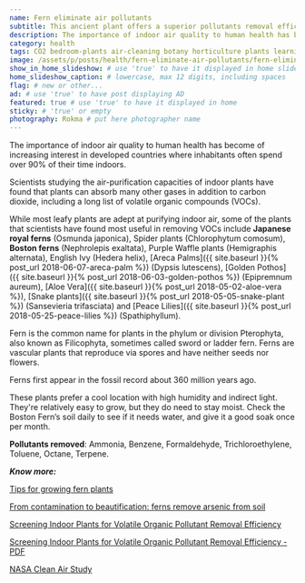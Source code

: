 ```yaml
---
name: Fern eliminate air pollutants
subtitle: This ancient plant offers a superior pollutants removal efficiency. A must have for an healthy home.
description: The importance of indoor air quality to human health has become of increasing interest in developed countries where inhabitants often spend over 90% of their time indoors. Scientists studying the air-purification capacities of indoor plants have found that plants can absorb many other gases in addition to carbon dioxide, including a long list of volatile organic compounds (VOCs).
category: health
tags: CO2 bedroom-plants air-cleaning botany horticulture plants learning wellness
image: /assets/p/posts/health/fern-eliminate-air-pollutants/fern-eliminate-air-pollutants.jpg
show_in_home_slideshow: # use 'true' to have it displayed in home slideshow
home_slideshow_caption: # lowercase, max 12 digits, including spaces
flag: # new or other...
ad: # use 'true' to have post displaying AD
featured: true # use 'true' to have it displayed in home
sticky: # 'true' or empty
photography: Rokma # put here photographer name
---
```


The importance of indoor air quality to human health has become of increasing interest in developed countries where inhabitants often spend over 90% of their time indoors.

Scientists studying the air-purification capacities of indoor plants have found that plants can absorb many other gases in addition to carbon dioxide, including a long list of volatile organic compounds (VOCs).

While most leafy plants are adept at purifying indoor air, some of the plants that scientists have found most useful in removing VOCs include **Japanese royal ferns** (Osmunda japonica), Spider plants (Chlorophytum comosum), **Boston ferns** (Nephrolepis exaltata), Purple Waffle plants (Hemigraphis alternata), English Ivy (Hedera helix), [Areca Palms]({{ site.baseurl }}{% post_url 2018-06-07-areca-palm %}) (Dypsis lutescens), [Golden Pothos]({{ site.baseurl }}{% post_url 2018-06-03-golden-pothos %}) (Epipremnum aureum), [Aloe Vera]({{ site.baseurl }}{% post_url 2018-05-02-aloe-vera %}), [Snake plants]({{ site.baseurl }}{% post_url 2018-05-05-snake-plant %}) (Sansevieria trifasciata) and [Peace Lilies]({{ site.baseurl }}{% post_url 2018-05-25-peace-lilies %}) (Spathiphyllum).


Fern is the common name for plants in the phylum or division Pterophyta, also known as Filicophyta, sometimes called sword or ladder fern. Ferns are vascular plants that reproduce via spores and have neither seeds nor flowers.

Ferns first appear in the fossil record about 360 million years ago.

These plants prefer a cool location with high humidity and indirect light. They're relatively easy to grow, but they do need to stay moist. Check the Boston Fern’s soil daily to see if it needs water, and give it a good soak once per month.

**Pollutants removed**: Ammonia, Benzene, Formaldehyde, Trichloroethylene, Toluene, Octane, Terpene.

**_Know more:_**

[Tips for growing fern plants](https://www.thespruce.com/tips-for-growing-fern-plants-1402823)

[From contamination to beautification: ferns remove arsenic from soil](https://fcit.usf.edu/florida/teacher/science/mod1/resources/fern-student.pdf)

[Screening Indoor Plants for Volatile Organic Pollutant Removal Efficiency](http://hortsci.ashspublications.org/content/44/5/1377.full)

[Screening Indoor Plants for Volatile Organic Pollutant Removal Efficiency - PDF ](https://greenplantsforgreenbuildings.org/wp-content/uploads/2014/09/Screening-Indoor-Plants.pdf)

[NASA Clean Air Study](https://en.wikipedia.org/wiki/NASA_Clean_Air_Study)
